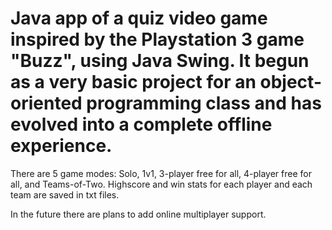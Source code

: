 # Java app of a quiz video game inspired by the Playstation 3 game "Buzz", using Java Swing. It begun as a very basic project for an object-oriented programming class and has evolved into a complete offline experience.
There are 5 game modes: Solo, 1v1, 3-player free for all, 4-player free for all, and Teams-of-Two.
Highscore and win stats for each player and each team are saved in txt files.

In the future there are plans to add online multiplayer support.
